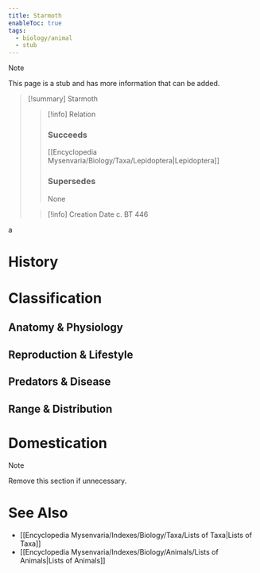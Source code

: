 ```yaml
---
title: Starmoth
enableToc: true
tags:
  - biology/animal
  - stub
---
```


> [!note]
> This page is a stub and has more information that can be added.

> [!summary] Starmoth
> > [!info] Relation
> > ### Succeeds
> > [[Encyclopedia Mysenvaria/Biology/Taxa/Lepidoptera|Lepidoptera]]
> > ### Supersedes
> > None
>
> > [!info] Creation Date
> > c. BT 446

a
# History

# Classification
## Anatomy & Physiology

## Reproduction & Lifestyle

## Predators & Disease

## Range & Distribution

# Domestication

> [!note]
> Remove this section if unnecessary.
# See Also
- [[Encyclopedia Mysenvaria/Indexes/Biology/Taxa/Lists of Taxa|Lists of Taxa]]
- [[Encyclopedia Mysenvaria/Indexes/Biology/Animals/Lists of Animals|Lists of Animals]]